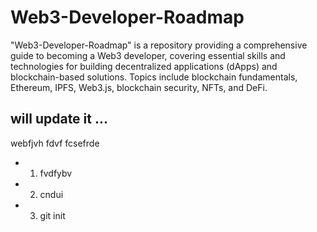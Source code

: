 # Web3-Developer-Roadmap
 "Web3-Developer-Roadmap" is a repository providing a comprehensive guide to becoming a Web3 developer, covering essential skills and technologies for building decentralized applications (dApps) and blockchain-based solutions. 
 Topics include blockchain fundamentals, Ethereum, IPFS, Web3.js, blockchain security, NFTs, and DeFi.
## will update it ...
webfjvh fdvf
fcsefrde 
- 1) fvdfybv
- 2) cndui
- 3) git init